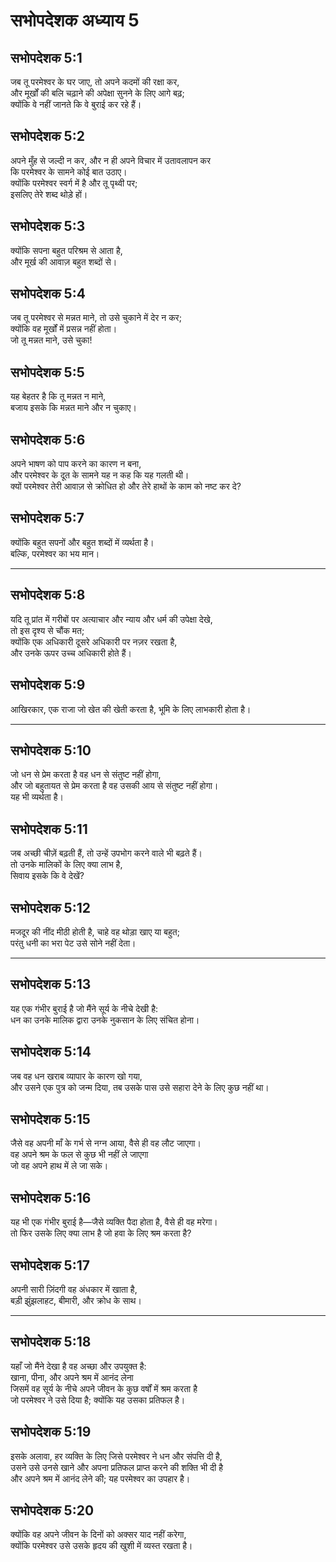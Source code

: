 # सभोपदेशक अध्याय 5

## सभोपदेशक 5:1

जब तू परमेश्वर के घर जाए, तो अपने कदमों की रक्षा कर,  
और मूर्खों की बलि चढ़ाने की अपेक्षा सुनने के लिए आगे बढ़;  
क्योंकि वे नहीं जानते कि वे बुराई कर रहे हैं।

## सभोपदेशक 5:2

अपने मुँह से जल्दी न कर, और न ही अपने विचार में उतावलापन कर  
कि परमेश्वर के सामने कोई बात उठाए।  
क्योंकि परमेश्वर स्वर्ग में है और तू पृथ्वी पर;  
इसलिए तेरे शब्द थोड़े हों।

## सभोपदेशक 5:3

क्योंकि सपना बहुत परिश्रम से आता है,  
और मूर्ख की आवाज़ बहुत शब्दों से।

## सभोपदेशक 5:4

जब तू परमेश्वर से मन्नत माने, तो उसे चुकाने में देर न कर;  
क्योंकि वह मूर्खों में प्रसन्न नहीं होता।  
जो तू मन्नत माने, उसे चुका!

## सभोपदेशक 5:5

यह बेहतर है कि तू मन्नत न माने,  
बजाय इसके कि मन्नत माने और न चुकाए।

## सभोपदेशक 5:6

अपने भाषण को पाप करने का कारण न बना,  
और परमेश्वर के दूत के सामने यह न कह कि यह गलती थी।  
क्यों परमेश्वर तेरी आवाज़ से क्रोधित हो और तेरे हाथों के काम को नष्ट कर दे?

## सभोपदेशक 5:7

क्योंकि बहुत सपनों और बहुत शब्दों में व्यर्थता है।  
बल्कि, परमेश्वर का भय मान।

---

## सभोपदेशक 5:8

यदि तू प्रांत में गरीबों पर अत्याचार और न्याय और धर्म की उपेक्षा देखे,  
तो इस दृश्य से चौंक मत;  
क्योंकि एक अधिकारी दूसरे अधिकारी पर नज़र रखता है,  
और उनके ऊपर उच्च अधिकारी होते हैं।

## सभोपदेशक 5:9

आखिरकार, एक राजा जो खेत की खेती करता है, भूमि के लिए लाभकारी होता है।

---

## सभोपदेशक 5:10

जो धन से प्रेम करता है वह धन से संतुष्ट नहीं होगा,  
और जो बहुतायत से प्रेम करता है वह उसकी आय से संतुष्ट नहीं होगा।  
यह भी व्यर्थता है।

## सभोपदेशक 5:11

जब अच्छी चीज़ें बढ़ती हैं, तो उन्हें उपभोग करने वाले भी बढ़ते हैं।  
तो उनके मालिकों के लिए क्या लाभ है,  
सिवाय इसके कि वे देखें?

## सभोपदेशक 5:12

मजदूर की नींद मीठी होती है, चाहे वह थोड़ा खाए या बहुत;  
परंतु धनी का भरा पेट उसे सोने नहीं देता।

---

## सभोपदेशक 5:13

यह एक गंभीर बुराई है जो मैंने सूर्य के नीचे देखी है:  
धन का उनके मालिक द्वारा उनके नुकसान के लिए संचित होना।

## सभोपदेशक 5:14

जब वह धन खराब व्यापार के कारण खो गया,  
और उसने एक पुत्र को जन्म दिया, तब उसके पास उसे सहारा देने के लिए कुछ नहीं था।

## सभोपदेशक 5:15

जैसे वह अपनी माँ के गर्भ से नग्न आया, वैसे ही वह लौट जाएगा।  
वह अपने श्रम के फल से कुछ भी नहीं ले जाएगा  
जो वह अपने हाथ में ले जा सके।

## सभोपदेशक 5:16

यह भी एक गंभीर बुराई है—जैसे व्यक्ति पैदा होता है, वैसे ही वह मरेगा।  
तो फिर उसके लिए क्या लाभ है जो हवा के लिए श्रम करता है?

## सभोपदेशक 5:17

अपनी सारी ज़िंदगी वह अंधकार में खाता है,  
बड़ी झुंझलाहट, बीमारी, और क्रोध के साथ।

---

## सभोपदेशक 5:18

यहाँ जो मैंने देखा है वह अच्छा और उपयुक्त है:  
खाना, पीना, और अपने श्रम में आनंद लेना  
जिसमें वह सूर्य के नीचे अपने जीवन के कुछ वर्षों में श्रम करता है  
जो परमेश्वर ने उसे दिया है; क्योंकि यह उसका प्रतिफल है।

## सभोपदेशक 5:19

इसके अलावा, हर व्यक्ति के लिए जिसे परमेश्वर ने धन और संपत्ति दी है,  
उसने उसे उनसे खाने और अपना प्रतिफल प्राप्त करने की शक्ति भी दी है  
और अपने श्रम में आनंद लेने की; यह परमेश्वर का उपहार है।

## सभोपदेशक 5:20

क्योंकि वह अपने जीवन के दिनों को अक्सर याद नहीं करेगा,  
क्योंकि परमेश्वर उसे उसके हृदय की खुशी में व्यस्त रखता है।

